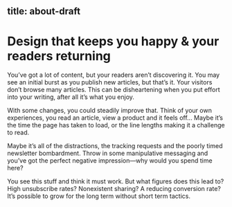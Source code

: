 title: about-draft
---

# Design that keeps you happy & your readers returning

You’ve got a lot of content, but your readers aren’t discovering it. You may see an initial burst as you publish new articles, but that’s it. Your visitors don’t browse many articles. This can be disheartening when you put effort into your writing, after all it’s what you enjoy.

With some changes, you could steadily improve that. Think of your own experiences, you read an article, view a product and it feels off... Maybe it’s the time the page has taken to load, or the line lengths making it a challenge to read.

Maybe it’s all of the distractions, the tracking requests and the poorly timed newsletter bombardment. Throw in some manipulative messaging and you’ve got the perfect negative impression—why would you spend time here?

You see this stuff and think it must work. But what figures does this lead to? High unsubscribe rates? Nonexistent sharing? A reducing conversion rate? It’s possible to grow for the long term without short term tactics. 